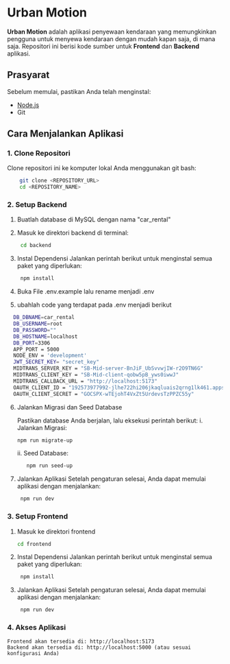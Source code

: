 # Urban Motion

**Urban Motion** adalah aplikasi penyewaan kendaraan yang memungkinkan pengguna untuk menyewa kendaraan dengan mudah kapan saja, di mana saja. Repositori ini berisi kode sumber untuk **Frontend** dan **Backend** aplikasi.

## Prasyarat
Sebelum memulai, pastikan Anda telah menginstal:  
- [Node.js](https://nodejs.org/)  
- Git  

## Cara Menjalankan Aplikasi

### 1. Clone Repositori
Clone repositori ini ke komputer lokal Anda menggunakan git bash:
```bash
    git clone <REPOSITORY_URL> 
    cd <REPOSITORY_NAME>
```

### 2. Setup Backend 

1. Buatlah database di MySQL dengan nama "car_rental"

2. Masuk ke direktori backend di terminal:
   ```bash
    cd backend
   ```

3. Instal Dependensi
    Jalankan perintah berikut untuk menginstal semua paket yang diperlukan:
   ```bash
    npm install
   ```
4. Buka File .env.example lalu rename menjadi .env
5. ubahlah code yang terdapat pada .env menjadi berikut
  ```bash
    DB_DBNAME=car_rental
    DB_USERNAME=root
    DB_PASSWORD=""
    DB_HOSTNAME=localhost
    DB_PORT=3306
    APP_PORT = 5000
    NODE_ENV = 'development'
    JWT_SECRET_KEY= "secret_key"
    MIDTRANS_SERVER_KEY = "SB-Mid-server-BnJiF_UbSvvwjIW-r2O9TN6G"
    MIDTRANS_CLIENT_KEY = "SB-Mid-client-qobw5pB_yws0iwwJ"
    MIDTRANS_CALLBACK_URL = "http://localhost:5173"
    OAUTH_CLIENT_ID = "192573977992-jlhe722hi206jkaqluais2qrng1lk461.apps.googleusercontent.com"
    OAUTH_CLIENT_SECRET = "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"
   ```
6. Jalankan Migrasi dan Seed Database

    Pastikan database Anda berjalan, lalu eksekusi perintah berikut:
    i. Jalankan Migrasi:
   ```bash
   npm run migrate-up
   ```

    ii. Seed Database:
     ```bash
        npm run seed-up
   ```
        
8. Jalankan Aplikasi
    Setelah pengaturan selesai, Anda dapat memulai aplikasi dengan menjalankan:
   ```bash
    npm run dev
   ```

### 3. Setup Frontend 
1. Masuk ke direktori frontend
    ```bash
    cd frontend
    ```

2. Instal Dependensi
    Jalankan perintah berikut untuk menginstal semua paket yang diperlukan:
   ```bash
    npm install
   ```
        
3. Jalankan Aplikasi
    Setelah pengaturan selesai, Anda dapat memulai aplikasi dengan menjalankan:
   ```bash
    npm run dev
   ```


### 4. Akses Aplikasi
    Frontend akan tersedia di: http://localhost:5173  
    Backend akan tersedia di: http://localhost:5000 (atau sesuai konfigurasi Anda)

